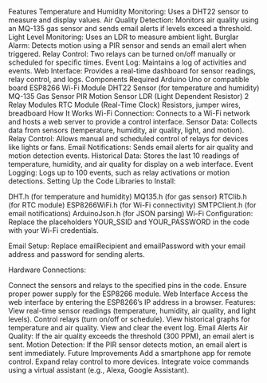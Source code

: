 Features
Temperature and Humidity Monitoring: Uses a DHT22 sensor to measure and display values.
Air Quality Detection: Monitors air quality using an MQ-135 gas sensor and sends email alerts if levels exceed a threshold.
Light Level Monitoring: Uses an LDR to measure ambient light.
Burglar Alarm: Detects motion using a PIR sensor and sends an email alert when triggered.
Relay Control: Two relays can be turned on/off manually or scheduled for specific times.
Event Log: Maintains a log of activities and events.
Web Interface: Provides a real-time dashboard for sensor readings, relay control, and logs.
Components Required
Arduino Uno or compatible board
ESP8266 Wi-Fi Module
DHT22 Sensor (for temperature and humidity)
MQ-135 Gas Sensor
PIR Motion Sensor
LDR (Light Dependent Resistor)
2 Relay Modules
RTC Module (Real-Time Clock)
Resistors, jumper wires, breadboard
How It Works
Wi-Fi Connection: Connects to a Wi-Fi network and hosts a web server to provide a control interface.
Sensor Data: Collects data from sensors (temperature, humidity, air quality, light, and motion).
Relay Control: Allows manual and scheduled control of relays for devices like lights or fans.
Email Notifications: Sends email alerts for air quality and motion detection events.
Historical Data: Stores the last 10 readings of temperature, humidity, and air quality for display on a web interface.
Event Logging: Logs up to 100 events, such as relay activations or motion detections.
Setting Up the Code
Libraries to Install:

DHT.h (for temperature and humidity)
MQ135.h (for gas sensor)
RTClib.h (for RTC module)
ESP8266WiFi.h (for Wi-Fi connectivity)
SMTPClient.h (for email notifications)
ArduinoJson.h (for JSON parsing)
Wi-Fi Configuration:
Replace the placeholders YOUR_SSID and YOUR_PASSWORD in the code with your Wi-Fi credentials.

Email Setup:
Replace emailRecipient and emailPassword with your email address and password for sending alerts.

Hardware Connections:

Connect the sensors and relays to the specified pins in the code.
Ensure proper power supply for the ESP8266 module.
Web Interface
Access the web interface by entering the ESP8266’s IP address in a browser.
Features:
View real-time sensor readings (temperature, humidity, air quality, and light levels).
Control relays (turn on/off or schedule).
View historical graphs for temperature and air quality.
View and clear the event log.
Email Alerts
Air Quality: If the air quality exceeds the threshold (300 PPM), an email alert is sent.
Motion Detection: If the PIR sensor detects motion, an email alert is sent immediately.
Future Improvements
Add a smartphone app for remote control.
Expand relay control to more devices.
Integrate voice commands using a virtual assistant (e.g., Alexa, Google Assistant).
